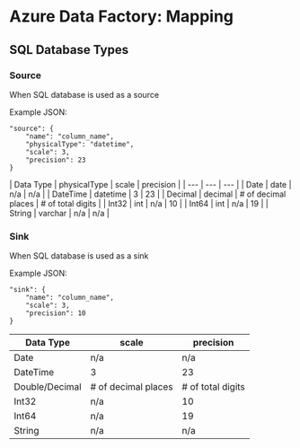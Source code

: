 # Azure Data Factory: Mapping

## SQL Database Types

### Source
When SQL database is used as a source

Example JSON:
```
"source": {
    "name": "column_name",
    "physicalType": "datetime",
    "scale": 3,
    "precision": 23
}
```

| Data Type | physicalType | scale | precision |
| --- | --- | --- |
| Date | date | n/a | n/a |
| DateTime | datetime | 3 | 23 |
| Decimal | decimal | # of decimal places | # of total digits |
| Int32 | int | n/a | 10 |
| Int64 | int | n/a | 19 | 
| String | varchar | n/a | n/a |

### Sink
When SQL database is used as a sink

Example JSON:
```
"sink": {
    "name": "column_name",
    "scale": 3,
    "precision": 10
}
```

| Data Type | scale | precision |
| --- | --- | --- |
| Date | n/a | n/a |
| DateTime | 3 | 23 |
| Double/Decimal | # of decimal places | # of total digits |
| Int32 | n/a | 10 |
| Int64 | n/a | 19 | 
| String | n/a | n/a |
